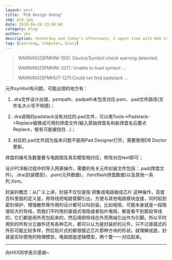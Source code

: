```yaml
---
layout: post
title: "PCB Design Debug"
img: pcb.jpg
date: 2018-04-28 23:00:00
category: blog
author: ykx
description: Yesterday and today's afternoons, I spent time with HXX to debug the design of PCB. Here are the conclusion we reached.
tag: [Learning, Computer, Diary]
---
```


> WARNING(SPMHNI-192): Device/Symbol check warning detected.
>
> WARNING(SPMHNI-337): Unable to load symbol ...
>
> WARNING(SPMHUT-127):Could not find padstack ...

元件symbol有问题，可能出错的地方有：

1. .dra文件设计出错，psmpath、padpath未包含对应.psm、.pad文件路径(文件名大小写不明感)；

2. .dra调用的padstack没有对应的.pad文件，可以用Tools->Padstack->Replace替换成可用的焊盘文件(输入原始焊盘名和新焊盘名后要点Replace，极有可能被挡住...)；

3. 对应的.pad文件因为版本问题不能用Pad Designer打开，需要使用DB Doctor更新。

焊盘的编号及数量要与电路图及真实模型相对应，修改对应text即可；

设计PCB板过程中的导入网表操作，需要的有关元件封装文件包括：.pad(焊盘文件)，.dra(封装模型)，.psm(元件数据)，.fsm(flash焊盘数据)以及其他一系列.Xsm。

封装的概念：从广义上讲，封装不仅仅是指 把集成电路做成芯片 这种操作，百度百科里面的定义是，用导线把电路管脚引出，方便与其他电路模块连接，同时起到密封保护、增强散热等作用的设计都可以叫封装。比如电阻，可能本身就是一段阻值较大的导线，而我们平时用的直插式电阻或者贴片电阻，都是看不到那段导线的，它们都是用外壳包起来的，然后用铜导线在外壳两端引出作为引脚。所以平时用到的所有分立器件还有各种芯片，都可以认为是封装好的元件，只不过直插式的外形可能比较多样，然后贴片式的都很接近芯片那种方块的形状。就理解成是，封装是实际使用的物理模型，电路图是逻辑模型，两个要一一对应起来。

------
向HXX同学表示感谢~
